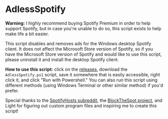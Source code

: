 # AdlessSpotify

**Warning:** I highly recommend buying Spotify Premium in order to help support Spotify, but in case you're unable to do so, this script exists to help make life a bit easier.

This script disables and removes ads for the Windows desktop Spotify client. It does not affect the Microsoft Store version of Spotify, so if you have the Microsoft Store version of Spotify and would like to use this script, please uninstall it and install the desktop Spotify client.

**How to use this script:** click on the [releases](https://github.com/squishycat92/AdlessSpotify/releases/), download the `AdlessSpotify.ps1` script, save it somewhere that is easily accessible, right click it, and click "Run with Powershell." You can also run this script using different methods (using Windows Terminal or other similar method) if you'd prefer.

Special thanks to the [SpotifyHosts subreddit](https://www.reddit.com/r/spotifyhosts), the [BlockTheSpot project](https://github.com/mrpond/BlockTheSpot), and Light for figuring out custom program files and inspiring me to create this script!
